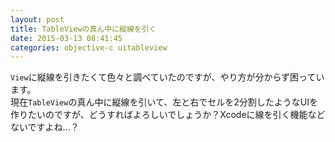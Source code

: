 ```yaml
---
layout: post
title: TableViewの真ん中に縦線を引く
date: 2015-03-13 08:41:45
categories: objective-c uitableview
---
```

<p><code>View</code>に縦線を引きたくて色々と調べていたのですが、やり方が分からず困っています。<br>
現在<code>TableView</code>の真ん中に縦線を引いて、左と右でセルを2分割したようなUIを作りたいのですが、どうすればよろしいでしょうか？Xcodeに線を引く機能などないですよね...？</p>
